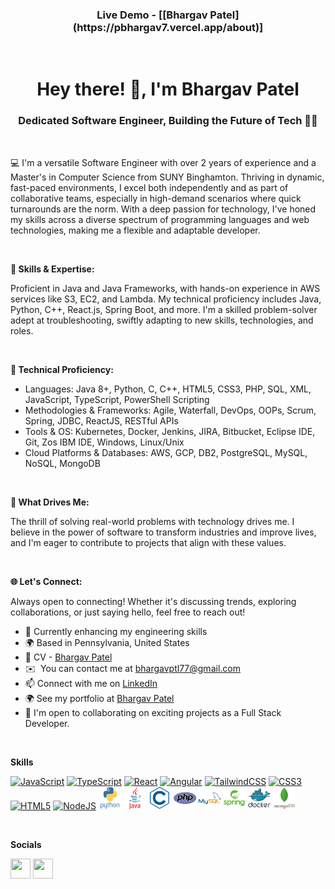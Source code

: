 <!-- <h1 align="center"> Hey there&nbsp;<img src="https://raw.githubusercontent.com/nixin72/nixin72/master/wave.gif" alt="👋🏻" height="45" width="45" />, I'm Bhargav Patel 🧑🏻‍💻 </h1> -->
<h3 align="center"> Live Demo - [[Bhargav Patel](https://pbhargav7.vercel.app/about)] </h3>
<br>
<h1 align="center"> Hey there! 👋, I'm Bhargav Patel</h1>
<h3 align="center">Dedicated Software Engineer, Building the Future of Tech 👨‍💻</h3>
<!-- =========================================================================================== -->
<br>

<p>💻 I'm a versatile Software Engineer with over 2 years of experience and a Master's in Computer Science from SUNY Binghamton. Thriving in dynamic, fast-paced environments, I excel both independently and as part of collaborative teams, especially in high-demand scenarios where quick turnarounds are the norm. With a deep passion for technology, I've honed my skills across a diverse spectrum of programming languages and web technologies, making me a flexible and adaptable developer.</p>
<br>

<b>🚀 Skills & Expertise:</b>
<p>Proficient in Java and Java Frameworks, with hands-on experience in AWS services like S3, EC2, and Lambda. My technical proficiency includes Java, Python, C++, React.js, Spring Boot, and more.
I'm a skilled problem-solver adept at troubleshooting, swiftly adapting to new skills, technologies, and roles.</p>
<br>

<b>📌 Technical Proficiency:</b>
- Languages: Java 8+, Python, C, C++, HTML5, CSS3, PHP, SQL, XML, JavaScript, TypeScript, PowerShell Scripting
- Methodologies & Frameworks: Agile, Waterfall, DevOps, OOPs, Scrum, Spring, JDBC, ReactJS, RESTful APIs
- Tools & OS: Kubernetes, Docker, Jenkins, JIRA, Bitbucket, Eclipse IDE, Git, Zos IBM IDE, Windows, Linux/Unix
- Cloud Platforms & Databases: AWS, GCP, DB2, PostgreSQL, MySQL, NoSQL, MongoDB</p>
<br>

<b>🌟 What Drives Me:</b>
<p>The thrill of solving real-world problems with technology drives me. I believe in the power of software to transform industries and improve lives, and I'm eager to contribute to projects that align with these values.</p>
<br>

<b>🌐 Let's Connect:</b>
<p>Always open to connecting! Whether it's discussing trends, exploring collaborations, or just saying hello, feel free to reach out! </p>

- 🌱  Currently enhancing my engineering skills
- 🌍  Based in Pennsylvania, United States
- 📨  CV - [Bhargav Patel](https://rb.gy/gudqj5) 
- ✉️  You can contact me at [bhargavptl77@gmail.com](mailto:bhargavptl77@gmail.com)
- 📫  Connect with me on [LinkedIn](https://www.linkedin.com/in/bhargavpatel07/)
- 🌍  See my portfolio at [Bhargav Patel](https://pbhargav7.vercel.app/)
- 🤝  I'm open to collaborating on exciting projects as a Full Stack Developer.
<br>

<b>Skills</b>

<p align="left">
    <a href="https://developer.mozilla.org/en-US/docs/Web/JavaScript" target="_blank" rel="noreferrer"><img src="https://raw.githubusercontent.com/danielcranney/readme-generator/main/public/icons/skills/javascript-colored.svg" width="36" height="36" alt="JavaScript" /></a>
    <a href="https://www.typescriptlang.org/" target="_blank" rel="noreferrer"><img src="https://raw.githubusercontent.com/danielcranney/readme-generator/main/public/icons/skills/typescript-colored.svg" width="36" height="36" alt="TypeScript" /></a>
    <a href="https://reactjs.org/" target="_blank" rel="noreferrer"><img src="https://raw.githubusercontent.com/danielcranney/readme-generator/main/public/icons/skills/react-colored.svg" width="36" height="36" alt="React" /></a>
    <a href="https://angular.io/" target="_blank" rel="noreferrer"><img src="https://raw.githubusercontent.com/danielcranney/readme-generator/main/public/icons/skills/angularjs-colored.svg" width="36" height="36" alt="Angular" /></a>
    <a href="https://tailwindcss.com/" target="_blank" rel="noreferrer"><img src="https://raw.githubusercontent.com/danielcranney/readme-generator/main/public/icons/skills/tailwindcss-colored.svg" width="36" height="36" alt="TailwindCSS" /></a>
    <a href="https://www.w3.org/TR/CSS/#css" target="_blank" rel="noreferrer"><img src="https://raw.githubusercontent.com/danielcranney/readme-generator/main/public/icons/skills/css3-colored.svg" width="36" height="36" alt="CSS3" /></a>
    <a href="https://developer.mozilla.org/en-US/docs/Glossary/HTML5" target="_blank" rel="noreferrer"><img src="https://raw.githubusercontent.com/danielcranney/readme-generator/main/public/icons/skills/html5-colored.svg" width="36" height="36" alt="HTML5" /></a>
    <a href="https://nodejs.org/en/" target="_blank" rel="noreferrer"><img src="https://raw.githubusercontent.com/danielcranney/readme-generator/main/public/icons/skills/nodejs-colored.svg" width="36" height="36" alt="NodeJS" /></a>
    <a href="https://docs.python.org/3/" target="_blank" rel="noreferrer"><img src="https://github.com/devicons/devicon/blob/master/icons/python/python-original-wordmark.svg" width="36" height="36" alt="Python" /></a>
    <a href="https://docs.oracle.com/en/java/" target="_blank" rel="noreferrer"><img src="https://github.com/devicons/devicon/blob/master/icons/java/java-original-wordmark.svg" width="36" height="36" alt="Java" /></a>
    <a href="https://devdocs.io/cpp/" target="_blank" rel="noreferrer"><img src="https://github.com/devicons/devicon/blob/master/icons/c/c-line.svg" width="36" height="36" alt="C++" /></a>
    <a href="https://www.php.net/docs.php" target="_blank" rel="noreferrer"><img src="https://github.com/devicons/devicon/blob/master/icons/php/php-original.svg" width="36" height="36" alt="PHP" /></a>
    <a href="https://dev.mysql.com/doc/" target="_blank" rel="noreferrer"><img src="https://github.com/devicons/devicon/blob/master/icons/mysql/mysql-original-wordmark.svg" width="36" height="36" alt="MySQL" /></a>
    <a href="https://docs.spring.io/spring-boot/docs/current/reference/htmlsingle/" target="_blank" rel="noreferrer"><img src="https://github.com/devicons/devicon/blob/master/icons/spring/spring-original-wordmark.svg" width="36" height="36" alt="Spring" /></a>
    <a href="https://docs.docker.com/get-started/overview/" target="_blank" rel="noreferrer"><img src="https://github.com/devicons/devicon/blob/master/icons/docker/docker-original-wordmark.svg" width="36" height="36" alt="Docker" /></a>
    <a href="https://www.mongodb.com/docs/" target="_blank" rel="noreferrer"><img src="https://github.com/devicons/devicon/blob/master/icons/mongodb/mongodb-original-wordmark.svg" width="36" height="36" alt="MongoDB" /></a>
</p>
<br>

<b>Socials</b>
<p align="left"> 
    <a href="https://www.github.com/pbhargav7" target="_blank" rel="noreferrer"><img src="https://raw.githubusercontent.com/danielcranney/readme-generator/main/public/icons/socials/github.svg" width="32" height="32" /></a>
    <a href="https://www.linkedin.com/in/bhargavpatel07" target="_blank" rel="noreferrer"><img src="https://raw.githubusercontent.com/danielcranney/readme-generator/main/public/icons/socials/linkedin.svg" width="32" height="32" /></a> 
 </p>




